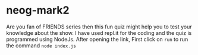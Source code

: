 # neog-mark2

Are you fan of FRIENDS series then this fun quiz might help you to test your knowledge about the show.
I have used repl.it for the coding and the quiz is programmed using NodeJs. After opening the link, First click on `run` to run the command `node index.js`
